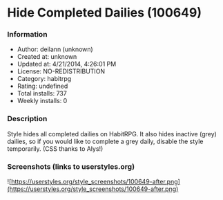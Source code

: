 # Hide Completed Dailies (100649)

### Information
- Author: deilann (unknown)
- Created at: unknown
- Updated at: 4/21/2014, 4:26:01 PM
- License: NO-REDISTRIBUTION
- Category: habitrpg
- Rating: undefined
- Total installs: 737
- Weekly installs: 0


### Description
Style hides all completed dailies on HabitRPG. It also hides inactive (grey) dailies, so if you would like to complete a grey daily, disable the style temporarily. (CSS thanks to Alys!)


### Screenshots (links to userstyles.org)
![https://userstyles.org/style_screenshots/100649-after.png](https://userstyles.org/style_screenshots/100649-after.png)


